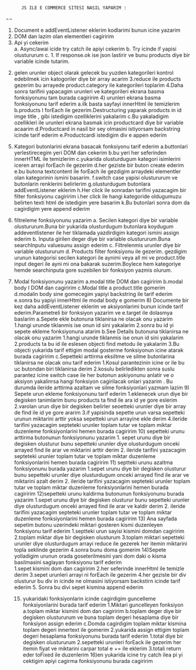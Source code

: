          JS ILE E COMMERCE SITESI NASIL YAPARIM :
¬¬
1)	Document e addEventListener eklerim kodlarimi bunun icine yazarim
2)	DOM dan lazim olan elementleri cagiririm
3)	Api yi cekerim	
a.	Async/awai icide try catch ile apiyi cekerim
b.	Try icinde if yapisi olustururum
c.	1. If response.ok ise json lastirir ve bunu products diye bir variable icinde tutarim.
2. gelen urunler object olarak gelecek bu yuzden kategorileri kontrol edebilmek icin katogoriler diye bir array acarim 
3.reduce ile products  gezerim bu arrayede product.category ile kategorileri toplarim
4.Daha sonra tarifini yapacagim urunleri ve kategorileri ekrana basma fonksiyonunu tam burada cagiririm
     4)    urunleri ekrana basma fonksiyonunu tarif ederim
	a.ilk basta sayfayi innerHtml ile temizlerim
	b.products I forEach ile gezerim.Destructuring yaparak products in id imge title , gibi istedigim ozelliklerini yakalarim
	c.Bu yakaladigim ozellikleri ile urunleri ekrana basmak icin productcard diye bir variable acaarim
	d.Productcard in nasil bir sey olmasini istiyorsam backstring icinde tarif ederim
	e.Productcardi  istedigim div e appen ederim

5)	Kategori butonlarini ekrana basacak fonksiyonu tarif ederim
a.buttonlari yerlestirecegim yeri DOM dan cekerim
b.bu yeri her seferinden innerHTML ile temizlerim
c.yukarida olusturdugum kategori isimlerini iceren arrayi forEach ile gezerim
d.her geziste bir buton create ederim
e.bu butona textcontent ile forEach ile gezdigim arraydeki elementler olan kategorinin ismini basarim.
f.switch case yapisi olustururum ve butonlarin renklerini belirlerim
g.olusturdugum butonlara addEventListener eklerim
h.Her click ile sonradan tarifini yazacagim bir filter fonksiyonu cagiririm
i.her click ile hangi kategoride oldugumuzu belirten texti html de istedigim yere basarim
k.Bu butonlari sonra dom da  cagirdigim yere append ederim

6)	filtreleme fonksiyonunu yazarim
a.	Secilen kategori diye bir variable  olustururum.Buna bir yukarida olusturdugum butonlara koydugum addeventlistener ile her tiklamada yazdirdigim kategori ismini assign ederim
b.	Inputa girilen deger diye bir variable olustururum.Buna searchInputu valuesunu assign ederim
c.	Filtrelenmis urunler diye bir variable olustururum
d.	Products  filter fonksiyonu ile gezerim. gezdigim urunun kategorisi secilen kategori ile aynimi veya all mi ve product.title input degeri ile ayni mi ona bakarak suzerim.Boylece hem kategoriye hemde searchinputa gore suzebilen bir fonksiyon yazmis olurum.

7)	Modal fonksiyonunu yazarim
a.modal title  DOM dan cagiririm
b.modal body I DOM dan cagiririm
c.Modal title a product.title gomerim
d.modalin body sine gomecegim yapiyi backstring ile tarif ederim
e.sonra bu yapiyi innerHtml ile modal body e gomerim
     8) Documente bir kez daha addEventListener eklerim ve aksiyonlarimi bunun icinde tarif ederim.Parametreli bir fonksiyon yazarim ve e.target ile dolasmya baslarim
	a.Sepete ekle butonuna tiklanirsa ne olacak onu yazarim
		1.hangi urunde tiklanmis ise onun id sini yakalarim
		2.sonra bu id yi  sepete ekleme fonksiyonuna atarim
	b.See Details butonuna tiklanirsa ne olacak onu yazarim
		1.hangi urunde tiklanmis ise onun id sini yakalarim
		2.products ta bu id ile eslesen objecti find metodu ile yakalarim 
		3.Bu objecti yukarida tarif ettigim modal gosterme fonksiyonun icine atarak burada cagiririm
	c.Sepetteki arttirma eksiltme ve silme butonlarina tiklanirsa ne olacak onu tarif ederim
		1.Kosul parantezinin icine or ile bu uc butondan biri tiklanirsa derim
		2.kosulu belirledikten sonra suslu parantez icine switch case ile her butonun askiyonunu anlatir ve o aksiyon yakalinrsa hangi fonksiyon cagirilacak onlari yazarim . Bu durumda ileride arttirma azaltam ve silme fonksiyonlari yazmam lazim
            9) Sepete urun ekleme fonksiyonunu tarif ederim
		1.eklenecek urun diye bir degisken tanimlarim bunu products ta find ile ara id ye gore eslerim
		2.varolan urun diye bir degisken belirler seoetteki urunler diye bir array de find ile id ye gore ararim
		3.if yapisinda sepette urun varsa sepetteki urunun miktarini arttir yoksa sepetteki urun arrayine ekle derim
		4.ileride tarifini yazacagim septeteki urunler toplam tutar ve toplam miktar duzenleme fonksiyonlarini hemen burada cagiririm
	10) sepetteki urunu arttirma butonunun fonksiyonunu yazarim
		1. sepet urunu diye bir degisken olusturur bunu sepetteki urunler diye olusturdugum onceki arrayed find ile arar ve miktarini arttir derim
		2. ileride tarifini yazacagim septeteki urunler toplam tutar ve toplam miktar duzenleme fonksiyonlarini hemen burada cagiririm
	11) septteki urunu azaltma fonksiyonunu burada yazarim
		1.sepet urunu diye bir degisken olusturur bunu sepetteki urunler diye olusturdugum onceki arrayed find ile arar ve miktarini azalt derim
		2. ileride tarifini yazacagim septeteki urunler toplam tutar ve toplam miktar duzenleme fonksiyonlarini hemen burada cagiririm
	12)sepetteki urunu kaldirma butonunun fonksiyonunu burada yazarim
		1.sepet urunu diye bir degisken olusturur bunu sepetteki urunler diye olusturdugum onceki arrayed find ile arar ve kaldir derim
		2. ileride tarifini yazacagim septeteki urunler toplam tutar ve toplam miktar duzenleme fonksiyonlarini hemen burada cagiririm
 	13) Ana sayfada sepetim butonu uzerindeki miktari gosteren kismi duzenleyen fonksiyonu tarif ederim
		1.septteki urun sayisi kismini domdan cagiririm
		2.toplam miktar diye bir degisken olusturum
		3.toplam miktari sepetteki urunler diye olusturdugum arrayi reduce ile gezerek her itemin miktarini topla seklinde gezerim
		4.sonra bunu doma gomerim
	14)Sepete yolladigim urunun orada goseterilmesini yani dom daki o kisma basilmasini saglayan fonksiyonu tarif ederim	
		1.sepet  kismini dom dan cagiririm
		2.her seferinde innerHtml ile temizle derim
		3.sepet urunleri arrayi ni forEach ile gezerim
		4.her geziste bir div olusturur bu div in icinde ne olmasini istiyorsam backstirn icinde tarif ederim
		5. Sonra bu divi sepet kismina append ederim

	15) yukaridaki fonksiyonlarin icinde cagirdigim guncelleme fonksiyonlarini burada tarif ederim
		1.Miktari guncelleyen fonksiyon 
			a.toplam miktar kismini dom dan cagiririm
			b.toplam deger diye bir degisken olustururum ve buna toplam degeri hesaplama diye bir fonksiyon assign ederim
			c.Domda cagirdigim toplam miktar kismina toplam degeri innertext ile gomerim
		2.yukarida assign ettigim toplam degeri hesaplama fonksiyonunu burada tarif ederim
			1.total diye bir degisken olustururum
			2.sepetteki urunleri forEack ile gezerim her itemin fiyat ve miktarini carpar total e += ile eklerim
			3.totali return eder toFixed ile duzenlerim
	16)en yukarida icine try catch ilea pi yi cektigim apiyi cagirma fonksiyonunu burada cagiririm


		